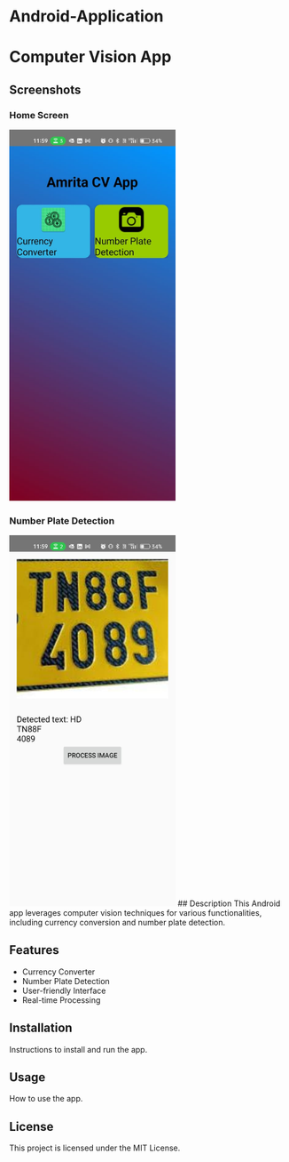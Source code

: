 # Android-Application
# Computer Vision App

## Screenshots

### Home Screen
<img src="/ScreenShots/1.jpg" alt="Home Screen" width="300"/>

### Number Plate Detection
<img src="/ScreenShots/2.jpg" alt="Number Plate Detection" width="300"/>
## Description
This Android app leverages computer vision techniques for various functionalities, including currency conversion and number plate detection.

## Features
- Currency Converter
- Number Plate Detection
- User-friendly Interface
- Real-time Processing

## Installation
Instructions to install and run the app.

## Usage
How to use the app.

## License
This project is licensed under the MIT License.
